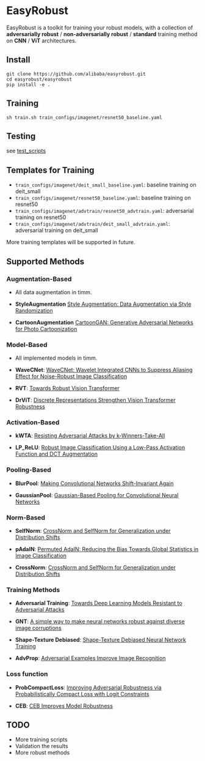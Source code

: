 # EasyRobust

EasyRobust is a toolkit for training your robust models, with a collection of **adversarially robust** / **non-adversarially robust** / **standard** training method on **CNN** / **ViT** architectures.

## Install

```
git clone https://github.com/alibaba/easyrobust.git
cd easyrobust/easyrobust
pip install -e .
```

## Training

```
sh train.sh train_configs/imagenet/resnet50_baseline.yaml
```

## Testing

see [test_scripts](https://github.com/alibaba/easyrobust/tree/main/easyrobust/test_scripts)

## Templates for Training

- `train_configs/imagenet/deit_small_baseline.yaml`: baseline training on deit_small
- `train_configs/imagenet/resnet50_baseline.yaml`: baseline training on resnet50
- `train_configs/imagenet/advtrain/resnet50_advtrain.yaml`: adversarial training on resnet50
- `train_configs/imagenet/advtrain/deit_small_advtrain.yaml`: adversarial training on deit_small

More training templates will be supported in future.

## Supported Methods

### Augmentation-Based

- All data augmentation in timm.

- **StyleAugmentation** [Style Augmentation: Data Augmentation via Style Randomization](https://arxiv.org/abs/1809.05375)

- **CartoonAugmentation** [CartoonGAN: Generative Adversarial Networks for Photo Cartoonization](https://openaccess.thecvf.com/content_cvpr_2018/papers/Chen_CartoonGAN_Generative_Adversarial_CVPR_2018_paper.pdf)

### Model-Based
- All implemented models in timm.

- **WaveCNet**: [WaveCNet: Wavelet Integrated CNNs to Suppress Aliasing Effect for Noise-Robust Image Classification](https://arxiv.org/abs/2107.13335)

- **RVT**: [Towards Robust Vision Transformer](https://arxiv.org/abs/2105.07926)

- **DrViT**: [Discrete Representations Strengthen Vision Transformer Robustness](https://arxiv.org/abs/2111.10493)

### Activation-Based

- **kWTA**: [Resisting Adversarial Attacks by k-Winners-Take-All](https://arxiv.org/abs/1905.10510)

- **LP_ReLU**: [Robust Image Classification Using a Low-Pass Activation Function and DCT Augmentation](https://ieeexplore.ieee.org/stamp/stamp.jsp?arnumber=9455411&tag=1)

### Pooling-Based

- **BlurPool**: [Making Convolutional Networks Shift-Invariant Again](https://arxiv.org/abs/1904.11486)

- **GaussianPool**: [Gaussian-Based Pooling for Convolutional Neural Networks](https://staff.aist.go.jp/takumi.kobayashi/publication/2019/NeurIPS2019.pdf)

### Norm-Based

- **SelfNorm**: [CrossNorm and SelfNorm for Generalization under Distribution Shifts](https://arxiv.org/abs/2102.02811)

- **pAdaIN**: [Permuted AdaIN: Reducing the Bias Towards Global Statistics in Image Classification](https://arxiv.org/abs/2010.05785)

- **CrossNorm**: [CrossNorm and SelfNorm for Generalization under Distribution Shifts](https://arxiv.org/abs/2102.02811)

### Training Methods

- **Adversarial Training**: [Towards Deep Learning Models Resistant to Adversarial Attacks](https://arxiv.org/abs/1706.06083)

- **GNT**: [A simple way to make neural networks robust against diverse image corruptions](https://arxiv.org/abs/2001.06057)

- **Shape-Texture Debiased**: [Shape-Texture Debiased Neural Network Training](https://arxiv.org/abs/2010.05981)

- **AdvProp**: [Adversarial Examples Improve Image Recognition](https://arxiv.org/abs/1911.09665)

### Loss function

- **ProbCompactLoss**: [Improving Adversarial Robustness via Probabilistically Compact Loss with Logit Constraints](https://arxiv.org/abs/2012.07688)

- **CEB**: [CEB Improves Model Robustness](https://arxiv.org/abs/2002.05380)

## TODO

- More training scripts
- Validation the results
- More robust methods

